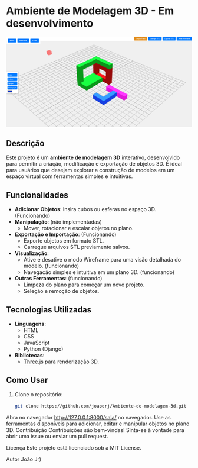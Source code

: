 # Ambiente de Modelagem 3D - Em desenvolvimento

![Screenshot do Ambiente de Modelagem 3D](./area%20virtual.png)

## Descrição
Este projeto é um **ambiente de modelagem 3D** interativo, desenvolvido para permitir a criação, modificação e exportação de objetos 3D. É ideal para usuários que desejam explorar a construção de modelos em um espaço virtual com ferramentas simples e intuitivas.

## Funcionalidades
- **Adicionar Objetos**: Insira cubos ou esferas no espaço 3D. (Funcionando)
- **Manipulação**: (não implementadas)
  - Mover, rotacionar e escalar objetos no plano.
- **Exportação e Importação**: (Funcionando)
  - Exporte objetos em formato STL.
  - Carregue arquivos STL previamente salvos.
- **Visualização**:
  - Ative e desative o modo Wireframe para uma visão detalhada do modelo. (funcionando)
  - Navegação simples e intuitiva em um plano 3D. (funcionando)
- **Outras Ferramentas**: (funcionando)
  - Limpeza do plano para começar um novo projeto.
  - Seleção e remoção de objetos.

## Tecnologias Utilizadas
- **Linguagens**:
  - HTML
  - CSS
  - JavaScript
  - Python (Django)
- **Bibliotecas**:
  - [Three.js](https://threejs.org/) para renderização 3D.

## Como Usar
1. Clone o repositório:
   ```bash
   git clone https://github.com/joaodrj/Ambiente-de-modelagem-3d.git
Abra no navegador http://127.0.0.1:8000/sala/ no navegador.
Use as ferramentas disponíveis para adicionar, editar e manipular objetos no plano 3D.
Contribuição
Contribuições são bem-vindas! Sinta-se à vontade para abrir uma issue ou enviar um pull request.

Licença
Este projeto está licenciado sob a MIT License.

Autor
João Jr)
